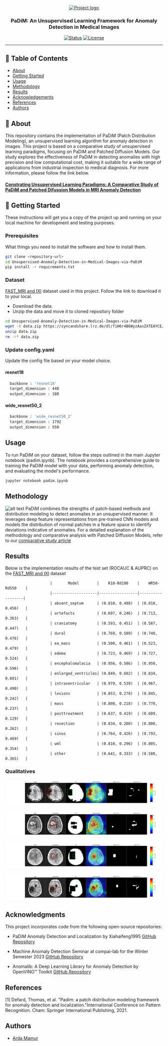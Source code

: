 <p align="center">
  <a href="" rel="noopener">
 <img width=200px height=200px src=https://i.pinimg.com/originals/04/de/f7/04def7755255edefe5cd22ef37e9f41c.jpg alt="Project logo"></a>
</p>

<h3 align="center">PaDiM: An Unsupervised Learning Framework for Anomaly Detection in Medical Images </h3>

<div align="center">

[![Status](https://img.shields.io/badge/status-active-success.svg)]()
[![License](https://img.shields.io/badge/license-MIT-blue.svg)](/LICENSE)

</div>

---

## 📝 Table of Contents

- [About](#about)
- [Getting Started](#getting_started)
- [Usage](#usage)
- [Methodology](#methodology)
- [Results](#results)
- [Acknowledgements](#acknowledgements)
- [References](#authors)
- [Authors](#authors)

## 🧐 About

This repository contains the implementation of PaDiM (Patch Distribution Modeling), an unsupervised learning algorithm for anomaly detection in images. This project is based on a comparative study of unsupervised learning paradigms, focusing on PaDiM and Patched Diffusion Models. Our study explores the effectiveness of PaDiM in detecting anomalies with high precision and low computational cost, making it suitable for a wide range of applications from industrial inspection to medical diagnosis.
For more information, please follow the link below. 

#### [Constrating Unsupervised Learning Paradigms: A Comparative Study of PaDiM and Patched Difussion Models in MRI Anomaly Detection](https://amber-gram-6b4.notion.site/Constrating-Unsupervised-Learning-Paradigms-A-Comparative-Study-of-PaDiM-and-Patched-Difussion-Mode-3e70a0e097444900a05a07ebaafd909e)

## 🏁 Getting Started 

These instructions will get you a copy of the project up and running on your local machine for development and testing purposes.

### Prerequisites

What things you need to install the software and how to install them.

```bash
git clone <repository-url>
cd Unsupervised-Anomaly-Detection-in-Medical-Images-via-PaDiM
pip install -r requirements.txt
```

### Dataset
[FAST_MRI and IXI](https://syncandshare.lrz.de/dl/fiH6r4B6WyzAaxZXTEAYCE/data.zip) dataset used in this project. Follow the link to download it to your local.

* Download the data.
* Unzip the data and move it to cloned repository folder

```bash
cd Unsupervised-Anomaly-Detection-in-Medical-Images-via-PaDiM
wget -O data.zip https://syncandshare.lrz.de/dl/fiH6r4B6WyzAaxZXTEAYCE/data.zip
unzip data.zip
rm -rf data.zip
```
### Update config.yaml
Update the config file based on your model choice.

#### resnet18
```bash
  backbone : 'resnet18' 
  target_dimension : 448
  output_dimension : 180 
```
#### wide_resnet50_2
```bash
  backbone : 'wide_resnet50_2' 
  target_dimension : 1792
  output_dimension : 550 
```


## Usage

To run PaDiM on your dataset, follow the steps outlined in the main Jupyter notebook (padim.ipynb). The notebook provides a comprehensive guide to training the PaDiM model with your data, performing anomaly detection, and evaluating the model's performance.

```bash
jupyter notebook padim.ipynb
```

## Methodology
![alt text](https://miro.medium.com/v2/resize:fit:1400/1*nETEVc6NilhFnXzxcr9RgA.png)
PaDiM combines the strengths of patch-based methods and distribution modeling to detect anomalies in an unsupervised manner. It leverages deep feature representations from pre-trained CNN models and models the distribution of normal patches in a feature space to identify deviations indicative of anomalies. For a detailed explanation of the methodology and comparative analysis with Patched Diffusion Models, refer to our [comparative study article](https://amber-gram-6b4.notion.site/Constrating-Unsupervised-Learning-Paradigms-A-Comparative-Study-of-PaDiM-and-Patched-Difussion-Mode-3e70a0e097444900a05a07ebaafd909e)

## Results
Below is the implementation results of the test set (ROCAUC & AUPRC) on the [FAST_MRI and IXI](https://syncandshare.lrz.de/dl/fiH6r4B6WyzAaxZXTEAYCE/data.zip) dataset

                        |       Model        |    R18-Rd100    |    WR50-Rd550    |
                        |--------------------|-----------------|------------------|
                        | absent_septum      | (0.810, 0.488)  | (0.810, 0.456)   |
                        | artefacts          | (0.697, 0.246)  | (0.713, 0.363)   |
                        | craniatomy         | (0.593, 0.451)  | (0.587, 0.447)   |
                        | dural              | (0.769, 0.509)  | (0.740, 0.476)   |
                        | ea_mass            | (0.500, 0.461)  | (0.523, 0.479)   |
                        | edema              | (0.723, 0.469)  | (0.727, 0.524)   |
                        | encephalomalacia   | (0.956, 0.586)  | (0.950, 0.596)   |
                        | enlarged_ventricles| (0.849, 0.602)  | (0.834, 0.601)   |
                        | intraventricular   | (0.979, 0.539)  | (0.967, 0.490)   |
                        | lesions            | (0.853, 0.278)  | (0.845, 0.242)   |
                        | mass               | (0.808, 0.218)  | (0.778, 0.237)   |
                        | posttreatment      | (0.637, 0.419)  | (0.609, 0.129)   |
                        | resection          | (0.834, 0.200)  | (0.800, 0.262)   |
                        | sinus              | (0.764, 0.426)  | (0.793, 0.469)   |
                        | wml                | (0.810, 0.296)  | (0.805, 0.354)   |
                        | other              | (0.641, 0.333)  | (0.580, 0.365)   |

### Qualitatives
![Result Image 1](https://github.com/ardamamur/Unsupervised-Anomaly-Detection-in-Medical-Images-via-PaDiM/blob/main/sources/artefacts_5.png)

![Result Image 2](https://github.com/ardamamur/Unsupervised-Anomaly-Detection-in-Medical-Images-via-PaDiM/blob/main/sources/mass_13.png?raw=true)

![Result Image 3](https://github.com/ardamamur/Unsupervised-Anomaly-Detection-in-Medical-Images-via-PaDiM/blob/main/sources/mass_4.png?raw=true)

![Result Image 4](https://github.com/ardamamur/Unsupervised-Anomaly-Detection-in-Medical-Images-via-PaDiM/blob/main/sources/lesions_13.png?raw=true)



## Acknowledgments

This project incorporates code from the following open-source repositories:

- PaDiM Anomaly Detection and Localization by Xiahaifeng1995
  [GitHub Repository](https://github.com/xiahaifeng1995/PaDiM-Anomaly-Detection-Localization-master)

- Machine Anomaly Detection Seminar at compai-lab for the Winter Semester 2023
  [GitHub Repository](https://github.com/compai-lab/mad_seminar_ws23/)

- Anomalib: A Deep Learning Library for Anomaly Detection by OpenVINO™ Toolkit
  [GitHub Repository](https://github.com/openvinotoolkit/anomalib)

## References

[1] Defard, Thomas, et al. "Padim: a patch distribution modeling framework for anomaly detection and localization."International Conference on Pattern Recognition. Cham: Springer International Publishing, 2021.


## Authors
* [Arda Mamur](https://github.com/ardamamur)
